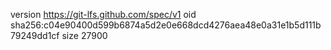 version https://git-lfs.github.com/spec/v1
oid sha256:c04e90400d599b6874a5d2e0e668dcd4276aea48e0a31e1b5d111b79249dd1cf
size 27900
